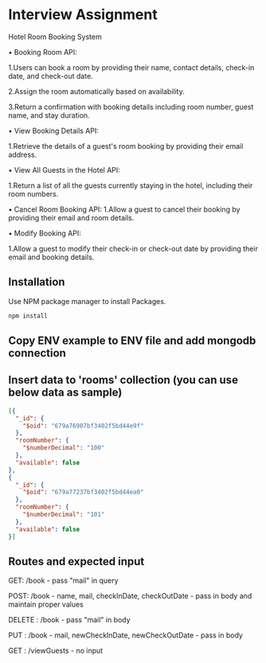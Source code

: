 # Interview Assignment 

Hotel Room Booking System

•	Booking Room API:

1.Users can book a room by providing their name, contact details, check-in date, and check-out date.

2.Assign the room automatically based on availability.

3.Return a confirmation with booking details including room number, guest name, and stay duration.

• View Booking Details API:

1.Retrieve the details of a guest's room booking by providing their email address.

•	View All Guests in the Hotel API:

1.Return a list of all the guests currently staying in the hotel, including their room numbers.

•	Cancel Room Booking API:
1.Allow a guest to cancel their booking by providing their email and room details.

•	Modify Booking API:

1.Allow a guest to modify their check-in or check-out date by providing their email and booking details.

## Installation

Use NPM package manager to install Packages.

```bash
npm install
```

## Copy ENV example to ENV file and add mongodb connection

## Insert data to 'rooms' collection (you can use below data as sample)


```json
[{
  "_id": {
    "$oid": "679a76907bf3402f5bd44e9f"
  },
  "roomNumber": {
    "$numberDecimal": "100"
  },
  "available": false
},
{
  "_id": {
    "$oid": "679a77237bf3402f5bd44ea0"
  },
  "roomNumber": {
    "$numberDecimal": "101"
  },
  "available": false
}]
```

## Routes and expected input

GET: /book - pass "mail" in query

POST: /book - name, mail, checkInDate, checkOutDate - pass in body and maintain proper values

DELETE : /book - pass "mail" in body

PUT : /book - mail, newCheckInDate, newCheckOutDate - pass in body

GET : /viewGuests - no input

